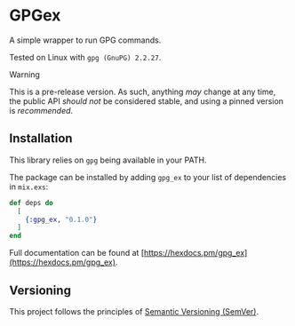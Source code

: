 # GPGex

A simple wrapper to run GPG commands.

Tested on Linux with `gpg (GnuPG) 2.2.27`.

> [!WARNING]  
> This is a pre-release version. As such, anything _may_ change
> at any time, the public API _should not_ be considered stable,
> and using a pinned version is _recommended_.

## Installation

This library relies on `gpg` being available in your PATH.

The package can be installed by adding `gpg_ex` to your list of dependencies in `mix.exs`:

```elixir
def deps do
  [
    {:gpg_ex, "0.1.0"}
  ]
end
```

Full documentation can be found at [https://hexdocs.pm/gpg_ex](https://hexdocs.pm/gpg_ex).

## Versioning

This project follows the principles of [Semantic Versioning (SemVer)](https://semver.org/).

